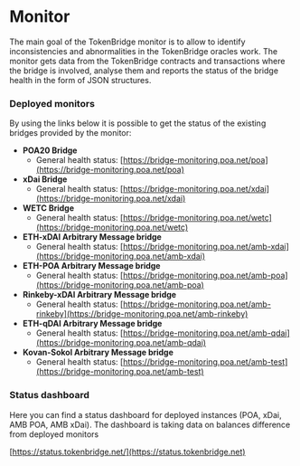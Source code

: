 # Monitor

The main goal of the TokenBridge monitor is to allow to identify inconsistencies and abnormalities in the TokenBridge oracles work. The monitor gets data from the TokenBridge contracts and transactions where the bridge is involved, analyse them and reports the status of the bridge health in the form of JSON structures.

### Deployed monitors

By using the links below it is possible to get the status of the existing bridges provided by the monitor:

* **POA20 Bridge**
  * General health status: [https://bridge-monitoring.poa.net/poa](https://bridge-monitoring.poa.net/poa)
* **xDai Bridge**
  * General health status: [https://bridge-monitoring.poa.net/xdai](https://bridge-monitoring.poa.net/xdai)
* **WETC Bridge**
  * General health status: [https://bridge-monitoring.poa.net/wetc](https://bridge-monitoring.poa.net/wetc)
* **ETH-xDAI Arbitrary Message bridge**
  * General health status: [https://bridge-monitoring.poa.net/amb-xdai](https://bridge-monitoring.poa.net/amb-xdai)
* **ETH-POA Arbitrary Message bridge**
  * General health status: [https://bridge-monitoring.poa.net/amb-poa](https://bridge-monitoring.poa.net/amb-poa)
* **Rinkeby-xDAI Arbitrary Message bridge**
  * General health status: [https://bridge-monitoring.poa.net/amb-rinkeby](https://bridge-monitoring.poa.net/amb-rinkeby)
* **ETH-qDAI Arbitrary Message bridge**
  * General health status: [https://bridge-monitoring.poa.net/amb-qdai](https://bridge-monitoring.poa.net/amb-qdai)
* **Kovan-Sokol Arbitrary Message bridge**
  * General health status: [https://bridge-monitoring.poa.net/amb-test](https://bridge-monitoring.poa.net/amb-test)

### Status dashboard

Here you can find a status dashboard for deployed instances (POA, xDai, AMB POA, AMB xDai). The dashboard is taking data on balances difference from deployed monitors

[https://status.tokenbridge.net/](https://status.tokenbridge.net)
